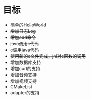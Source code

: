 # 目标
- ~~简单的HelloWorld~~
- ~~增加日志Log~~
- ~~增加add命令~~
- ~~java调用c代码~~
- ~~c调用java代码~~
- ~~使用新的c文件完成，jni对c函数的调用~~
- 增加数据库支持
- 增加curl的支持
- 增加音频支持
- 增加视频支持
- CMakeList
- adapter的支持
